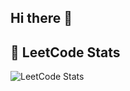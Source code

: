 ## Hi there 👋
## 🧮 LeetCode Stats

![LeetCode Stats](https://leetcard.jacoblin.cool/Psy_Consumer?theme=dark&font=Fira+Code)

<!--
**Dr-Strangeluv/Dr-Strangeluv** is a ✨ _special_ ✨ repository because its `README.md` (this file) appears on your GitHub profile.

Here are some ideas to get you started:

- 🔭 I’m currently working on ...
- 🌱 I’m currently learning ...
- 👯 I’m looking to collaborate on ...
- 🤔 I’m looking for help with ...
- 💬 Ask me about ...
- 📫 How to reach me: ...
- 😄 Pronouns: ...
- ⚡ Fun fact: ...
-->
